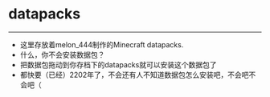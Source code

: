 # datapacks
---
- 这里存放着melon_444制作的Minecraft datapacks.
- 什么，你不会安装数据包？
- 把数据包拖动到你存档下的datapacks就可以安装这个数据包了
- 都快要（已经）2202年了，不会还有人不知道数据包怎么安装吧，不会吧不会吧（
